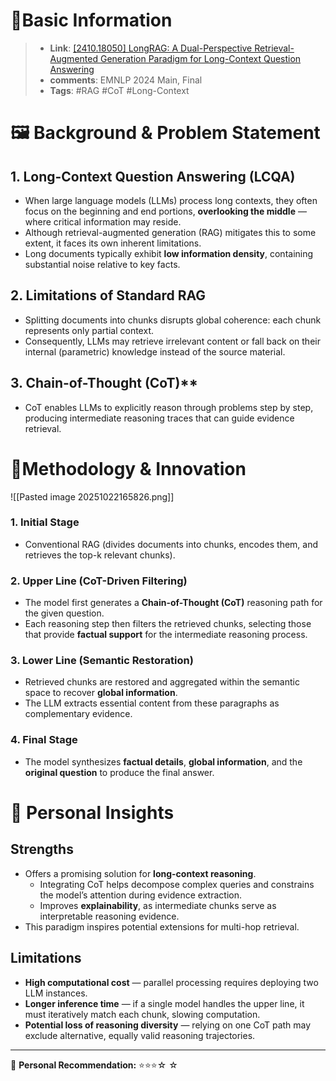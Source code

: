 # 📜Basic Information

> - **Link**: [[2410.18050] LongRAG: A Dual-Perspective Retrieval-Augmented Generation Paradigm for Long-Context Question Answering](https://arxiv.org/abs/2410.18050)
> - **comments**: EMNLP 2024 Main, Final
> - **Tags**: #RAG #CoT #Long-Context

# 🖼 Background & Problem Statement

## 1. **Long-Context Question Answering (LCQA)**

- When large language models (LLMs) process long contexts, they often focus on the beginning and end portions, **overlooking the middle** — where critical information may reside.
- Although retrieval-augmented generation (RAG) mitigates this to some extent, it faces its own inherent limitations.
- Long documents typically exhibit **low information density**, containing substantial noise relative to key facts.

## 2. **Limitations of Standard RAG**

- Splitting documents into chunks disrupts global coherence: each chunk represents only partial context.
- Consequently, LLMs may retrieve irrelevant content or fall back on their internal (parametric) knowledge instead of the source material.

## 3. Chain-of-Thought (CoT)**

- CoT enables LLMs to explicitly reason through problems step by step, producing intermediate reasoning traces that can guide evidence retrieval.

# 🔌Methodology & Innovation
![[Pasted image 20251022165826.png]]
### 1. Initial Stage

- Conventional RAG (divides documents into chunks, encodes them, and retrieves the top-k relevant chunks).

### 2. **Upper Line (CoT-Driven Filtering)**

- The model first generates a **Chain-of-Thought (CoT)** reasoning path for the given question.
- Each reasoning step then filters the retrieved chunks, selecting those that provide **factual support** for the intermediate reasoning process.

### 3. **Lower Line (Semantic Restoration)**

- Retrieved chunks are restored and aggregated within the semantic space to recover **global information**.
- The LLM extracts essential content from these paragraphs as complementary evidence.

### 4. **Final Stage**

- The model synthesizes **factual details**, **global information**, and the **original question** to produce the final answer.

# 🔦 Personal Insights

## **Strengths**

- Offers a promising solution for **long-context reasoning**.
	- Integrating CoT helps decompose complex queries and constrains the model’s attention during evidence extraction.
	- Improves **explainability**, as intermediate chunks serve as interpretable reasoning evidence.
- This paradigm inspires potential extensions for multi-hop retrieval.

## **Limitations**

- **High computational cost** — parallel processing requires deploying two LLM instances.
- **Longer inference time** — if a single model handles the upper line, it must iteratively match each chunk, slowing computation.
- **Potential loss of reasoning diversity** — relying on one CoT path may exclude alternative, equally valid reasoning trajectories.

---

📌 **Personal Recommendation:** ⭐⭐⭐☆ ☆